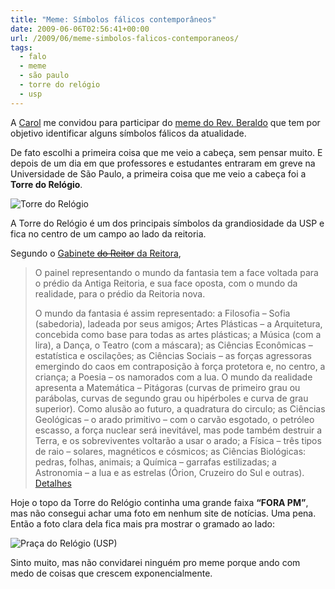 ```yaml
---
title: "Meme: Símbolos fálicos contemporâneos"
date: 2009-06-06T02:56:41+00:00
url: /2009/06/meme-simbolos-falicos-contemporaneos/
tags:
  - falo
  - meme
  - são paulo
  - torre do relógio
  - usp
---
```


A [Carol][1] me convidou para participar do [meme do Rev. Beraldo][2] que tem por objetivo identificar alguns símbolos fálicos da atualidade.

De fato escolhi a primeira coisa que me veio a cabeça, sem pensar muito. E depois de um dia em que professores e estudantes entraram em greve na Universidade de São Paulo, a primeira coisa que me veio a cabeça foi a **Torre do Relógio**.

![Torre do Relógio](/wp-content/uploads/2009/06/torre.jpg)

A Torre do Relógio é um dos principais símbolos da grandiosidade da USP e fica no centro de um campo ao lado da reitoria.

Segundo o [Gabinete <del>do Reitor</del> <add>da Reitora</add>][4],

> O painel representando o mundo da fantasia tem a face voltada para o prédio da Antiga Reitoria, e sua face oposta, com o mundo da realidade, para o prédio da Reitoria nova.
>
> O mundo da fantasia é assim representado: a Filosofia – Sofia (sabedoria), ladeada por seus amigos; Artes Plásticas – a Arquitetura, concebida como base para todas as artes plásticas; a Música (com a lira), a Dança, o Teatro (com a máscara); as Ciências Econômicas – estatística e oscilações; as Ciências Sociais – as forças agressoras emergindo do caos em contraposição à força protetora e, no centro, a criança; a Poesia – os namorados com a lua. O mundo da realidade apresenta a Matemática – Pitágoras (curvas de primeiro grau ou parábolas, curvas de segundo grau ou hipérboles e curva de grau superior). Como alusão ao futuro, a quadratura do circulo; as Ciências Geológicas – o arado primitivo – com o carvão esgotado, o petróleo escasso, a força nuclear será inevitável, mas pode também destruir a Terra, e os sobreviventes voltarão a usar o arado; a Física – três tipos de raio – solares, magnéticos e cósmicos; as Ciências Biológicas: pedras, folhas, animais; a Química – garrafas estilizadas; a Astronomia – a lua e as estrelas (Órion, Cruzeiro do Sul e outras). [Detalhes][5]

Hoje o topo da Torre do Relógio continha uma grande faixa **“FORA PM”**, mas não consegui achar uma foto em nenhum site de notícias. Uma pena. Então a foto clara dela fica mais pra mostrar o gramado ao lado:

![Praça do Relógio (USP)](/wp-content/uploads/2009/06/praca_relogio-usp.jpg)

Sinto muito, mas não convidarei ninguém pro meme porque ando com medo de coisas que crescem exponencialmente.

[1]: http://carolinapeters.com/meme-simbolos-falicos-contemporaneos/
[2]: http://cabaladada.wordpress.com/2009/05/31/meme-simbolos-falicos-contemporaneos/
[4]: http://www.usp.br/gr/torre.php
[5]: http://www.usp.br/gr/torredet.php
